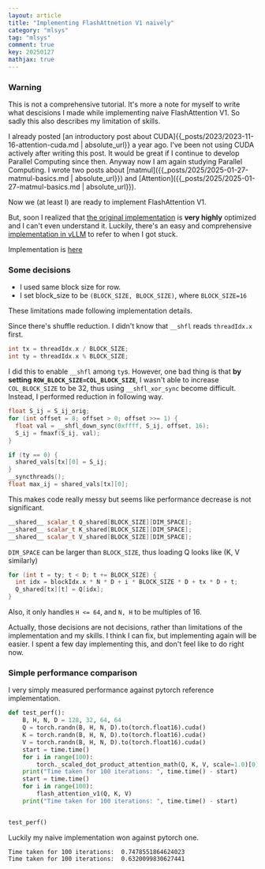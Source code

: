 ```yaml
---
layout: article
title: "Implementing FlashAttnetion V1 naively"
category: "mlsys"
tag: "mlsys"
comment: true
key: 20250127
mathjax: true
---
```


### Warning
This is not a comprehensive tutorial. It's more a note for myself to write what descisions I made while implementing naive FlashAttention V1. So sadly this also describes my limitation of skills.

I already posted [an introductory post about CUDA]{{_posts/2023/2023-11-16-attention-cuda.md | absolute_url}} a year ago. I've been not using CUDA actively after writing this post. It would be great if I continue to develop Parallel Computing since then. Anyway now I am again studying Parallel Computing. I wrote two posts about [matmul]({{_posts/2025/2025-01-27-matmul-basics.md | absolute_url}}) and [Attention]({{_posts/2025/2025-01-27-matmul-basics.md | absolute_url}}).

Now we (at least I) are ready to implement FlashAttention V1.

But, soon I realized that [the original implementation](https://github.com/Dao-AILab/flash-attention) is **very highly** optimized and I can't even understand it. Luckily, there's an easy and comprehensive [implementation in vLLM](https://github.com/vllm-project/vllm/blob/main/vllm/attention/ops/prefix_prefill.py) to refer to when I got stuck.


Implementation is [here](https://github.com/ita9naiwa/playground/blob/master/kernels/flash_attn.cu)

### Some decisions

- I used same block size for row.
- I set block_size to be `(BLOCK_SIZE, BLOCK_SIZE)`, where `BLOCK_SIZE=16`


These limitations made following implementation details.


Since there's shuffle reduction. I didn't know that `__shfl` reads `threadIdx.x` first.

```cpp
int tx = threadIdx.x / BLOCK_SIZE;
int ty = threadIdx.x % BLOCK_SIZE;
```

I did this to enable `__shfl` among `ty`s. However, one bad thing is that **by setting `ROW_BLOCK_SIZE=COL_BLOCK_SIZE`**, I wasn't able to increase `COL_BLOCK_SIZE` to be 32, thus using `__shfl_xor_sync` become difficult. Instead, I performed reduction in following way.

```cpp
float S_ij = S_ij_orig;
for (int offset = 8; offset > 0; offset >>= 1) {
  float val = __shfl_down_sync(0xffff, S_ij, offset, 16);
  S_ij = fmaxf(S_ij, val);
}

if (ty == 0) {
  shared_vals[tx][0] = S_ij;
}
__syncthreads();
float max_ij = shared_vals[tx][0];
```
This makes code really messy but seems like performance decrease is not significant.


```cpp
__shared__ scalar_t Q_shared[BLOCK_SIZE][DIM_SPACE];
__shared__ scalar_t K_shared[BLOCK_SIZE][DIM_SPACE];
__shared__ scalar_t V_shared[BLOCK_SIZE][DIM_SPACE];
```

`DIM_SPACE` can be larger than `BLOCK_SIZE`, thus loading Q looks like (K, V similarly)
```cpp
for (int t = ty; t < D; t += BLOCK_SIZE) {
  int idx = blockIdx.x * N * D + i * BLOCK_SIZE * D + tx * D + t;
  Q_shared[tx][t] = Q[idx];
}
```

Also, it only handles `H <= 64`, and `N, H` to be multiples of 16.


Actually, those decisions are not decisions, rather than limitations of the implementation and my skills. I think I can fix, but implementing again will be easier. I spent a few day implementing this, and don't feel like to do right now.


### Simple performance comparison
I very simply measured performance against pytorch reference implementation.

```python
def test_perf():
    B, H, N, D = 128, 32, 64, 64
    Q = torch.randn(B, H, N, D).to(torch.float16).cuda()
    K = torch.randn(B, H, N, D).to(torch.float16).cuda()
    V = torch.randn(B, H, N, D).to(torch.float16).cuda()
    start = time.time()
    for i in range(100):
        torch._scaled_dot_product_attention_math(Q, K, V, scale=1.0)[0]
    print("Time taken for 100 iterations: ", time.time() - start)
    start = time.time()
    for i in range(100):
        flash_attention_v1(Q, K, V)
    print("Time taken for 100 iterations: ", time.time() - start)


test_perf()
```

Luckily my naive implementation won against pytorch one.


```
Time taken for 100 iterations:  0.7478551864624023
Time taken for 100 iterations:  0.6320099830627441
```